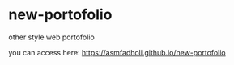 # new-portofolio
other style web portofolio

you can access here:
https://asmfadholi.github.io/new-portofolio
